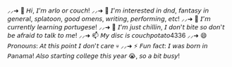 ⸝⸝➜ 👋 𝘏𝘪, 𝘐’𝘮 𝘢𝘳𝘭𝘰 𝘰𝘳 𝘤𝘰𝘶𝘤𝘩!
⸝⸝➜ 👀 𝘐’𝘮 𝘪𝘯𝘵𝘦𝘳𝘦𝘴𝘵𝘦𝘥 𝘪𝘯 𝘥𝘯𝘥, 𝘧𝘢𝘯𝘵𝘢𝘴𝘺 𝘪𝘯 𝘨𝘦𝘯𝘦𝘳𝘢𝘭, 𝘴𝘱𝘭𝘢𝘵𝘰𝘰𝘯, 𝘨𝘰𝘰𝘥 𝘰𝘮𝘦𝘯𝘴, 𝘸𝘳𝘪𝘵𝘪𝘯𝘨, 𝘱𝘦𝘳𝘧𝘰𝘳𝘮𝘪𝘯𝘨, 𝘦𝘵𝘤!
⸝⸝➜ 🌱 𝘐’𝘮 𝘤𝘶𝘳𝘳𝘦𝘯𝘵𝘭𝘺 𝘭𝘦𝘢𝘳𝘯𝘪𝘯𝘨 𝘱𝘰𝘳𝘵𝘶𝘨𝘦𝘴𝘦!
⸝⸝➜ 💞️ 𝘐’𝘮 𝘫𝘶𝘴𝘵 𝘤𝘩𝘪𝘭𝘭𝘪𝘯, 𝘐 𝘥𝘰𝘯'𝘵 𝘣𝘪𝘵𝘦 𝘴𝘰 𝘥𝘰𝘯'𝘵 𝘣𝘦 𝘢𝘧𝘳𝘢𝘪𝘥 𝘵𝘰 𝘵𝘢𝘭𝘬 𝘵𝘰 𝘮𝘦!
⸝⸝➜ 📫 𝘔𝘺 𝘥𝘪𝘴𝘤 𝘪𝘴 𝘤𝘰𝘶𝘤𝘩𝘱𝘰𝘵𝘢𝘵𝘰4336
⸝⸝➜ 😄 𝘗𝘳𝘰𝘯𝘰𝘶𝘯𝘴: 𝘈𝘵 𝘵𝘩𝘪𝘴 𝘱𝘰𝘪𝘯𝘵 𝘐 𝘥𝘰𝘯'𝘵 𝘤𝘢𝘳𝘦 💀
⸝⸝➜ ⚡ 𝘍𝘶𝘯 𝘧𝘢𝘤𝘵: 𝘐 𝘸𝘢𝘴 𝘣𝘰𝘳𝘯 𝘪𝘯 𝘗𝘢𝘯𝘢𝘮𝘢! 𝘈𝘭𝘴𝘰 𝘴𝘵𝘢𝘳𝘵𝘪𝘯𝘨 𝘤𝘰𝘭𝘭𝘦𝘨𝘦 𝘵𝘩𝘪𝘴 𝘺𝘦𝘢𝘳 😭, 𝘴𝘰 𝘢 𝘣𝘪𝘵 𝘣𝘶𝘴𝘺!
